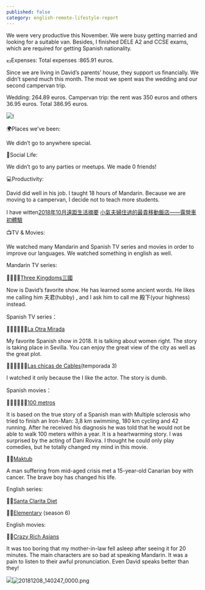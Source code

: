 ```yaml
---
published: false
category: english-remote-lifestyle-report
---
```

We were very productive this November. We were busy getting married and looking for a suitable van. Besides, I finished DELE A2 and CCSE exams, which are required for getting Spanish nationality.

💶Expenses:
Total expenses :865.91 euros.

Since we are living in David’s parents’ house, they support us financially. We didn’t spend much this month. The most we spent was the wedding and our second campervan trip.

Wedding: 264.89 euros.
Campervan trip: the rent was 350 euros and others 36.95 euros. Total 386.95 euros.

![]({{site.baseurl}}/images/2018%2011%20REMOTE%20LIFESTYLE%20REPORT.jpeg)!

🌍Places we’ve been:

We didn’t go to anywhere special.

🍻Social Life:

We didn’t go to any parties or meetups. We made 0 friends!

💻Productivity:

David did well in his job. I taught 18 hours of Mandarin. Because we are moving to a campervan, I decide not to teach more students. 

I have witten[2018年10月遠距生活摘要](https://tsainei.com/2018%E5%B9%B411%E6%9C%88%E9%81%A0%E8%B7%9D%E7%94%9F%E6%B4%BB%E6%91%98%E8%A6%81/) [小氣夫婦住過的最貴移動飯店——露營車初體驗](https://tsainei.com/%E5%B0%8F%E6%B0%A3%E5%A4%AB%E5%A9%A6%E4%BD%8F%E9%81%8E%E7%9A%84%E6%9C%80%E8%B2%B4%E7%A7%BB%E5%8B%95%E9%A3%AF%E5%BA%97-%E9%9C%B2%E7%87%9F%E8%BB%8A%E5%88%9D%E9%AB%94%E9%A9%97/)

📺TV & Movies:

We watched many Mandarin and Spanish TV series and movies in order to improve our languages. We watched something in english as well.

Mandarin TV series:

👍🏽👍🏽[Three Kingdoms三國](https://www.imdb.com/title/tt1514753/?ref_=nv_sr_3)

Now is David’s favorite show. He has learned some ancient words. He likes me calling him 夫君(hubby) , and I ask him to call me 殿下(your highness) instead.

Spanish TV series：

👍🏽👍🏽👍🏽[La Otra Mirada](https://www.imdb.com/title/tt7905548/?ref_=nv_sr_1)

My favorite Spanish show in 2018. It is talking about women right. The story is taking place in Sevilla. You can enjoy the great view of the city as well as the great plot. 

👎🏽👎🏽👎🏽[Las chicas de Cables](https://www.imdb.com/title/tt5674718/?ref_=fn_al_tt_1)(temporada 3)

I watched it only because the I like the actor. The story is dumb.

Spanish movies：

👍🏽👍🏽👍🏽[100 metros](https://www.imdb.com/title/tt5089786/?ref_=fn_al_tt_1)

It is based on the true story of a Spanish man with Multiple sclerosis who tried to finish an Iron-Man: 3,8 km swimming, 180 km cycling and 42 running. After he received his diagnosis he was told that he would not be able to walk 100 meters within a year. It is a heartwarming story. I was surprised by the acting of Dani Rovira. I thought he could only play comedies, but he totally changed my mind in this movie.

👍🏽[Maktub](https://www.imdb.com/title/tt1779826/?ref_=fn_al_tt_2)

A man suffering from mid-aged crisis met a 15-year-old Canarian boy with cancer. The brave boy has changed his life.

English series: 

👍🏽[Santa Clarita Diet](https://www.imdb.com/title/tt5580540/?ref_=nv_sr_1)

👍🏽[Elementary](https://www.imdb.com/title/tt2191671/?ref_=fn_al_tt_1) (season 6)

English movies:

👎🏽[Crazy Rich Asians](https://www.imdb.com/title/tt3104988/?ref_=fn_al_tt_1)

It was too boring that my mother-in-law fell asleep after seeing it for 20 minutes. The main characters are so bad at speaking Mandarin. It was a pain to listen to their awful pronunciation. Even David speaks better than they!

![]({{site.baseurl}}/images/20181208_140247_0000.png)![20181208_140247_0000.png]({{site.baseurl}}/images/20181208_140247_0000.png)





